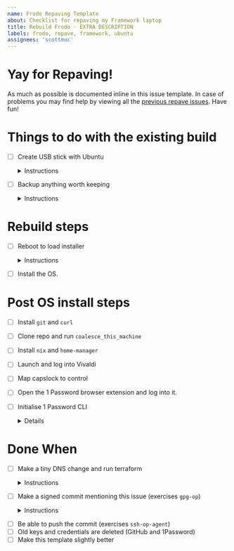 ```yaml
---
name: Frodo Repaving Template
about: Checklist for repaving my Framework laptop
title: Rebuild Frodo - EXTRA DESCRIPTION
labels: frodo, repave, framework, ubuntu
assignees: 'scottmuc'
---
```

<!--
From: https://gist.github.com/pierrejoubert73/902cc94d79424356a8d20be2b382e1ab
<details>
  <summary>Instructions</summary>

  moar markdown
</details>
-->
# Yay for Repaving!

As much as possible is documented inline in this issue template. In case of problems you may
find help by viewing all the [previous repave issues][repave-history]. Have fun!

[repave-history]: https://github.com/scottmuc/infrastructure/issues?q=is%3Aissue+is%3Aclosed+label%3Afrodo+label%3Arepave

# Things to do with the existing build

- [ ] Create USB stick with Ubuntu<details>
  <summary>Instructions</summary>

  * Download an image from: https://ubuntu.com/download/desktop
</details>

- [ ] Backup anything worth keeping <details>
  <summary>Instructions</summary>

  Generally, this means look at the following directories for things that I might want to carry
  over to the fresh install or possibly consider saving to a cloud service:

  * `Desktop`
  * `Documents`
  * `Downloads`
</details>

# Rebuild steps

- [ ] Reboot to load installer <details>
  <summary>Instructions</summary>

  Hold down **F12** to trigger the boot selection menu.
</details>

- [ ] Install the OS.

# Post OS install steps

- [ ] Install `git` and `curl`
- [ ] Clone repo and run `coalesce_this_machine`
- [ ] Install `nix` and `home-manager`
- [ ] Launch and log into Vivaldi
- [ ] Map capslock to control
- [ ] Open the 1 Password browser extension and log into it.
- [ ] Initialise 1 Password CLI<details>

  * `initialize-1password`
</details>


# Done When

- [ ] Make a tiny DNS change and run terraform<details>
  <summary>Instructions</summary>


    ```
    opauth
    # Unlock the repo in order to access values in ./secrets dir
    cd ~/workspace/infrastructure
    locksmith unlock
    # Initialize Terraform and apply
    cd dns
    ./tofu_apply
    ```
</details>

- [ ] Make a signed commit mentioning this issue (exercises `gpg-op`)<details>
  <summary>Instructions</summary>


    ```
    # Initialize and log into the 1 Password CLI
    opauth
    gpg_op restore -e "scottATscottmuc.com"
    ```
</details>

- [ ] Be able to push the commit (exercises `ssh-op-agent`)
- [ ] Old keys and credentials are deleted (GitHub and 1Password)
- [ ] Make this template slightly better
